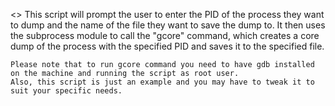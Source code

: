 <>
This script will prompt the user to enter the PID of the process they want to dump and the name of the file they want to save the dump to. It then uses the subprocess module to call the "gcore" command, which creates a core dump of the process with the specified PID and saves it to the specified file.

    Please note that to run gcore command you need to have gdb installed on the machine and running the script as root user. 
    Also, this script is just an example and you may have to tweak it to suit your specific needs.
